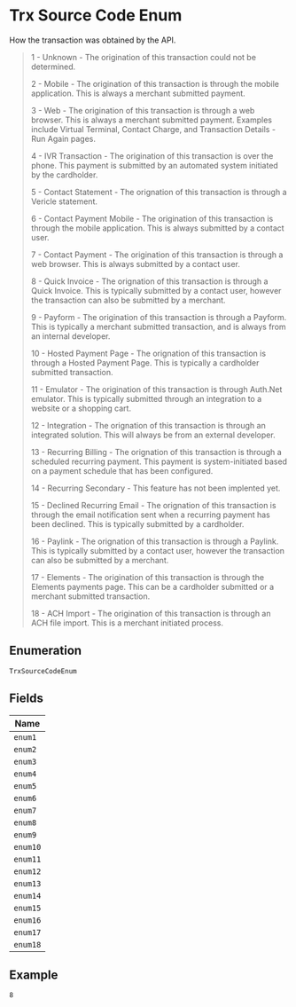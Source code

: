 
# Trx Source Code Enum

How the transaction was obtained by the API.

> 1 - Unknown - The origination of this transaction could not be determined.
> 
> 2 - Mobile - The origination of this transaction is through the mobile application. This is always a merchant submitted payment.
> 
> 3 - Web - The origination of this transaction is through a web browser. This is always a merchant submitted payment. Examples include Virtual Terminal, Contact Charge, and Transaction Details - Run Again pages.
> 
> 4 - IVR Transaction - The origination of this transaction is over the phone. This payment is submitted by an automated system initiated by the cardholder.
> 
> 5 - Contact Statement - The orignation of this transaction is through a Vericle statement.
> 
> 6 - Contact Payment Mobile - The origination of this transaction is through the mobile application. This is always submitted by a contact user.
> 
> 7 - Contact Payment - The origination of this transaction is through a web browser. This is always submitted by a contact user.
> 
> 8 - Quick Invoice - The orignation of this transaction is through a Quick Invoice. This is typically submitted by a contact user, however the transaction can also be submitted by a merchant.
> 
> 9 - Payform - The origination of this transaction is through a Payform. This is typically a merchant submitted transaction, and is always from an internal developer.
> 
> 10 - Hosted Payment Page - The orignation of this transaction is through a Hosted Payment Page. This is typically a cardholder submitted transaction.
> 
> 11 - Emulator -  The origination of this transaction is through Auth.Net emulator. This is typically submitted through an integration to a website or a shopping cart.
> 
> 12 - Integration - The orignation of this transaction is through an integrated solution. This will always be from an external developer.
> 
> 13 - Recurring Billing - The orignation of this transaction is through a scheduled recurring payment. This payment is system-initiated based on a payment schedule that has been configured.
> 
> 14 - Recurring Secondary - This feature has not been implented yet.
> 
> 15 - Declined Recurring Email - The orignation of this transaction is through the email notification sent when a recurring payment has been declined. This is typically submitted by a cardholder.
> 
> 16 - Paylink - The orignation of this transaction is through a Paylink. This is typically submitted by a contact user, however the transaction can also be submitted by a merchant.
> 
> 17 - Elements - The origination of this transaction is through the Elements payments page. This can be a cardholder submitted or a merchant submitted transaction.
> 
> 18 - ACH Import - The origination of this transaction is through an ACH file import. This is a merchant initiated process.

## Enumeration

`TrxSourceCodeEnum`

## Fields

| Name |
|  --- |
| `enum1` |
| `enum2` |
| `enum3` |
| `enum4` |
| `enum5` |
| `enum6` |
| `enum7` |
| `enum8` |
| `enum9` |
| `enum10` |
| `enum11` |
| `enum12` |
| `enum13` |
| `enum14` |
| `enum15` |
| `enum16` |
| `enum17` |
| `enum18` |

## Example

```
8
```

